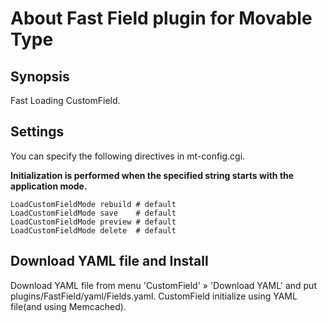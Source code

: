 # About Fast Field plugin for Movable Type

## Synopsis

Fast Loading CustomField.

## Settings

You can specify the following directives in mt-config.cgi.

**Initialization is performed when the specified string starts with the application mode.**

    LoadCustomFieldMode rebuild # default
    LoadCustomFieldMode save    # default
    LoadCustomFieldMode preview # default
    LoadCustomFieldMode delete  # default

## Download YAML file and Install

Download YAML file from menu 'CustomField' &raquo; 'Download YAML' and put plugins/FastField/yaml/Fields.yaml.
CustomField initialize using YAML file(and using Memcached).
